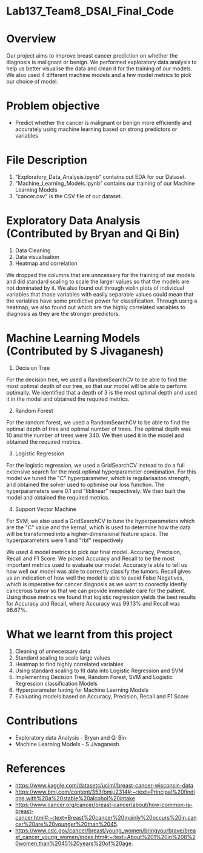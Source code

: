 # Lab137_Team8_DSAI_Final_Code
# Overview
Our project aims to improve breast cancer prediction on whether the diagnosis is malignant or benign. We performed exploratory data analysis to help us better visualise the data and clean it for the training of our models. We also used 4 different machine models and a few model metrics to pick our choice of model.

# Problem objective
* Predict whether the cancer is malignant or benign more efficiently and accurately using machine learning based on strong predictors or variables

# File Description

1. "Exploratory_Data_Analysis.ipynb" contains out EDA for our Dataset.
2. "Machine_Learning_Models.ipynb" contains our training of our Machine Learning Models
3. "cancer.csv" is the CSV file of our dataset.

# Exploratory Data Analysis (Contributed by Bryan and Qi Bin)
1. Data Cleaning
2. Data visualisation
3. Heatmap and correlation

We dropped the columns that are unncessary for the training of our models and did standard scaling to scale the larger values so that the models are not dominated by it. We also found out through violin plots of individual variables that those variables with easily separable values could mean that the variables have some predictive power for classification. Through using a heatmap, we also found out which are the highly correlated variables to diagnosis as they are the stronger predictors.

# Machine Learning Models (Contributed by S Jivaganesh)
1. Decision Tree

For the decision tree, we used a RandomSearchCV to be able to find the most optimal depth of our tree, so that our model will be able to perform optimally.
We identified that a depth of 3 is the most optimal depth and used it in the model and obtained the required metrics.

2. Random Forest

For the random forest, we used a RandomSearchCV to be able to find the optimal depth of tree and optimal number of trees. The optimal depth was 10 and the number of trees were 340. We then used it in the model and obtained the required metrics.

3. Logistic Regression

For the logistic regression, we used a GridSearchCV instead to do a full extensive search for the most optimal hyperparameter combination. For this model we tuned the "C" hyperparameter, which is regularisaiton strength, and obtained the solver used to optimise our loss function. The hyperparameters were 0.1 and "liblinear" respectively. We then built the model and obtained the required metrics.

4. Support Vector Machine

For SVM, we also used a GridSearchCV to tune the hyperparameters which are the "C" value and the kernal, which is used to determine how the data will be transformed into a higher-dimensional feature space. The hyperparameters were 1 and "rbf" respectively


We used 4 model metrics to pick our final model. Accuracy, Precision, Recall and F1 Score. We picked Accuracy and Recall to be the most important metrics used to evaluate our model. Accuracy is able to tell us how well our model was able to correctly classify the tumors. Recall gives us an indication of how well the model is able to avoid False Negatives, which is imperative for cancer diagnosis as we want to coorectly idenfiy cancerous tumor so that we can provide immediate care for the patient. Using those metrics we found that logistic regression yields the best results for Accuracy and Recall, where Accuracy was 99.13% and Recall was 96.67%.

# What we learnt from this project
1. Cleaning of unnecessary data
2. Standard scaling to scale large values
3. Heatmap to find highly correlated variables
4. Using standard scaling to fit data into Logistic Regression and SVM
5. Implementing Decision Tree, Random Forest, SVM and Logistic Regression classification Models
6. Hyperparameter tuning for Machine Learning Models
7. Evaluating models based on Accuracy, Precision, Recall and F1 Score


# Contributions
* Exploratory data Analysis - Bryan and Qi Bin
* Machine Learning Models - S Jivaganesh

# References
* https://www.kaggle.com/datasets/uciml/breast-cancer-wisconsin-data
* https://www.bmj.com/content/353/bmj.i2314#:~:text=Principal%20findings,with%20a%20stable%20alcohol%20intake. 
* https://www.cancer.org/cancer/breast-cancer/about/how-common-is-breast-cancer.html#:~:text=Breast%20cancer%20mainly%20occurs%20in,cancer%20are%20younger%20than%2045. 
* https://www.cdc.gov/cancer/breast/young_women/bringyourbrave/breast_cancer_young_women/index.htm#:~:text=About%201%20in%208%20women,than%2045%20years%20of%20age.



